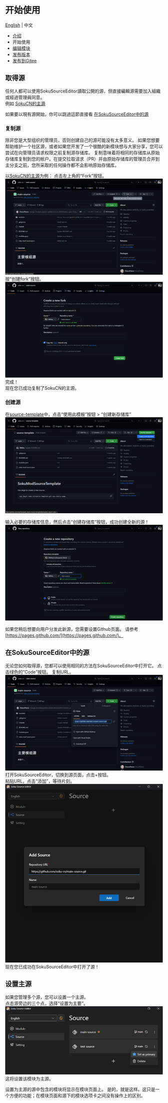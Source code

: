 # 开始使用
[English](../en/getting-started.md) | 中文  
  
- [介绍](./introduction.md)
- 开始使用
- [编辑模块](./edit-module.md)
- [发布版本](./release-version.md)
- [发布到Gitee](./release-on-gitee.md)

## 取得源
任何人都可以使用SokuSourceEditor讀取公開的源，但直接編輯源需要加入組織或經過管理員同意。  
例如 [SokuCN的主源](https://github.com/soku-cn/main-source)  

如果要以現有源開始，你可以跳過這節直接看 [在SokuSourceEditor中的源](#在sokusourceeditor中的源)

### 复制源
除非您是大型组织的管理员，否则创建自己的源可能没有太多意义。
如果您想要帮助维护一个社区源，或者如果您开发了一个很酷的新模块想与大家分享，您可以尝试在向管理员请求权限之前复制源存储库。
复制意味着将相同的存储库从原始存储库复制到您的帐户。在提交拉取请求（PR）并由原始存储库的管理员合并到主分支之前，您所采取的任何操作都不会影响原始存储库。

以[SokuCN的主源](https://github.com/soku-cn/main-source)为例：
点击左上角的“Fork”按钮。  
![getting-started3](./getting-started(3).png)
按“创建fork”按钮。 
![getting-started4](./getting-started(4).png) 
完成！  
现在您已成功复制了SokuCN的主源。

### 创建源
在[source-template](https://github.com/soku-cn/source-template)中，点击“使用此模板”按钮 > “创建新存储库”  
![getting-started1](./getting-started(1).png)

输入必要的存储库信息，然后点击“创建存储库”按钮，成功创建全新的源！  
![getting-started2](./getting-started(2).png)

如果您稍后想要向用户分发此新源，您需要设置Github页面。
请参考[https://pages.github.com/](https://pages.github.com/)。

## 在SokuSourceEditor中的源
无论您如何取得源，您都可以使用相同的方法在SokuSourceEditor中打开它。
点击绿色的“Code”按钮。
复制URL。  
![getting-started5](./getting-started(5).png)
打开SokuSourceEditor，切换到源页面，点击+按钮。  
粘贴URL，点击“添加”，等待片刻。 
![getting-started6](./getting-started(6).png) 
现在您已成功在SokuSourceEditor中打开了源！

## 设置主源
如果您管理多个源，您可以设置一个主源。   
点击源旁边的三个点，选择“设置为主要”。
![getting-started7](./getting-started(7).png)
这将设置该模块为主源。  
  
设置为主源的源中包含的模块将显示在模块页面上。
是的，就是这样。这只是一个方便的功能；在模块页面和源下的模块选项卡之间没有操作上的区别。